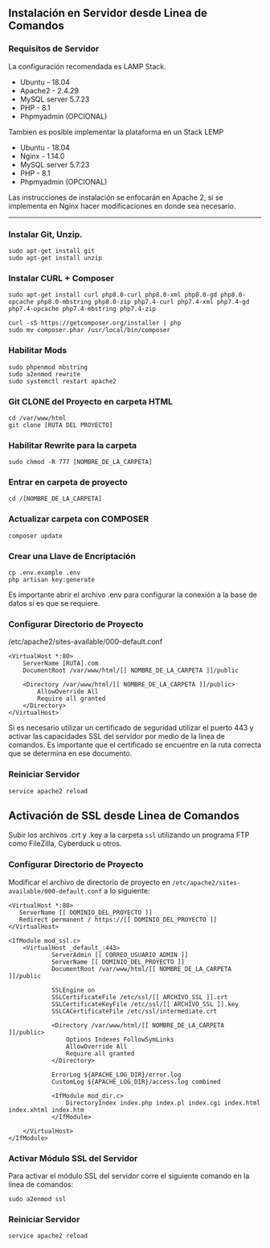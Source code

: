 ## Instalación en Servidor desde Linea de Comandos

### Requisitos de Servidor

La configuración recomendada es LAMP Stack.

* Ubuntu - 18.04
* Apache2 - 2.4.29
* MySQL server 5.7.23
* PHP - 8.1
* Phpmyadmin (OPCIONAL)

Tambien es posible implementar la plataforma en un Stack LEMP

* Ubuntu - 18.04
* Nginx - 1.14.0
* MySQL server 5.7.23
* PHP - 8.1
* Phpmyadmin (OPCIONAL)

Las instrucciones de instalación se enfocarán en Apache 2, si se implementa en Nginx hacer modificaciones en donde sea necesario.

-----------------------

### Instalar Git, Unzip.

```
sudo apt-get install git
sudo apt-get install unzip

```

### Instalar CURL + Composer

```
sudo apt-get install curl php8.0-curl php8.0-xml php8.0-gd php8.0-opcache php8.0-mbstring php8.0-zip php7.4-curl php7.4-xml php7.4-gd php7.4-opcache php7.4-mbstring php7.4-zip

curl -sS https://getcomposer.org/installer | php
sudo mv composer.phar /usr/local/bin/composer
```

### Habilitar Mods

```
sudo phpenmod mbstring
sudo a2enmod rewrite
sudo systemctl restart apache2

```

### Git CLONE del Proyecto en carpeta HTML

```
cd /var/www/html
git clone [RUTA DEL PROYECTO]
```

### Habilitar Rewrite para la carpeta

```
sudo chmod -R 777 [NOMBRE_DE_LA_CARPETA]

```

### Entrar en carpeta de proyecto

```
cd /[NOMBRE_DE_LA_CARPETA]
```

### Actualizar carpeta con COMPOSER 

```
composer update
```

### Crear una Llave de Encriptación

```
cp .env.example .env
php artisan key:generate
```
Es importante abrir el archivo .env para configurar la conexión a la base de datos si es que se requiere.

### Configurar Directorio de Proyecto

/etc/apache2/sites-available/000-default.conf 

```
<VirtualHost *:80>
	ServerName [RUTA].com
	DocumentRoot /var/www/html/[[ NOMBRE_DE_LA_CARPETA ]]/public

	<Directory /var/www/html/[[ NOMBRE_DE_LA_CARPETA ]]/public>
		AllowOverride All
		Require all granted
	</Directory>
</VirtualHost>
```
Si es necesario utilizar un certificado de seguridad utilizar el puerto 443 y activar las capacidades SSL del servidor por medio de la linea de comandos. Es importante que el certificado se encuentre en la ruta correcta que se determina en ese documento.

### Reiniciar Servidor

```
service apache2 reload

```

## Activación de SSL desde Linea de Comandos

Subir los archivos .crt y .key a la carpeta `ssl` utilizando un programa FTP como FileZilla, Cyberduck u otros.

### Configurar Directorio de Proyecto

Modificar el archivo de directorio de proyecto en `/etc/apache2/sites-available/000-default.conf` a lo siguiente:

```
<VirtualHost *:80>
   ServerName [[ DOMINIO_DEL_PROYECTO ]]
   Redirect permanent / https://[[ DOMINIO_DEL_PROYECTO ]]
</VirtualHost>

<IfModule mod_ssl.c>
    <VirtualHost _default_:443>
            ServerAdmin [[ CORREO_USUARIO_ADMIN ]]
            ServerName [[ DOMINIO_DEL_PROYECTO ]]
            DocumentRoot /var/www/html/[[ NOMBRE_DE_LA_CARPETA ]]/public

            SSLEngine on
            SSLCertificateFile /etc/ssl/[[ ARCHIVO_SSL ]].crt
            SSLCertificateKeyFile /etc/ssl/[[ ARCHIVO_SSL ]].key
            SSLCACertificateFile /etc/ssl/intermediate.crt

            <Directory /var/www/html/[[ NOMBRE_DE_LA_CARPETA ]]/public>
                Options Indexes FollowSymLinks
                AllowOverride All
                Require all granted
            </Directory>

            ErrorLog ${APACHE_LOG_DIR}/error.log
            CustomLog ${APACHE_LOG_DIR}/access.log combined

            <IfModule mod_dir.c>
                DirectoryIndex index.php index.pl index.cgi index.html index.xhtml index.htm
            </IfModule>

    </VirtualHost>
</IfModule>

```

### Activar Módulo SSL del Servidor

Para activar el módulo SSL del servidor corre el siguiente comando en la linea de comandos:

```
sudo a2enmod ssl
```

### Reiniciar Servidor

```
service apache2 reload

```